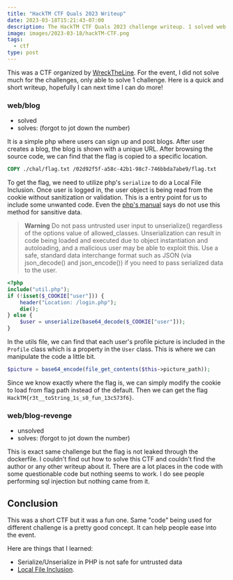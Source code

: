 ```yaml
---
title: "HackTM CTF Quals 2023 Writeup"
date: 2023-03-18T15:21:43-07:00
description: The HackTM CTF Quals 2023 challenge writeup. 1 solved web challenge.
image: images/2023-03-18/hackTM-CTF.png
tags:
  - ctf
type: post
---
```


This was a CTF organized by [WreckTheLine](https://wrecktheline.com/). For the event, I did not solve much for the challenges, only able to solve 1 challenge. Here is a quick and short writeup, hopefully I can next time I can do more!


### web/blog

* solved
* solves: (forgot to jot down the number)

It is a simple php where users can sign up and post blogs. After user creates a blog, the blog is shown with a unique URL. After browsing the source code, we can find that the flag is copied to a specific location.

```dockerfile
COPY ./chal/flag.txt /02d92f5f-a58c-42b1-98c7-746bbda7abe9/flag.txt
```

To get the flag, we need to utilize php's `serialize` to do a Local File Inclusion. Once user is logged in, the user object is being read from the cookie without sanitization or validation. This is a entry point for us to include some unwanted code. Even the [php\'s manual](https://www.php.net/manual/en/function.unserialize.php) says do not use this method for sansitive data.

> **Warning** Do not pass untrusted user input to unserialize() regardless of the options value of allowed_classes. Unserialization can result in code being loaded and executed due to object instantiation and autoloading, and a malicious user may be able to exploit this. Use a safe, standard data interchange format such as JSON (via json_decode() and json_encode()) if you need to pass serialized data to the user. 

```php
<?php
include("util.php");
if (!isset($_COOKIE["user"])) {
    header("Location: /login.php");
    die();
} else {
    $user = unserialize(base64_decode($_COOKIE["user"]));
}
```

In the utils file, we can find that each user's profile picture is included in the `Profile` class which is a property in the `User` class. This is where we can manipulate the code a little bit.

```php
$picture = base64_encode(file_get_contents($this->picture_path));
```

Since we know exactly where the flag is, we can simply modify the cookie to load from flag path instead of the default. Then we can get the flag `HackTM{r3t__toString_1s_s0_fun_13c573f6}`.


### web/blog-revenge

* unsolved
* solves: (forgot to jot down the number)

This is exact same challenge but the flag is not leaked through the dockerfile. I couldn't find out how to solve this CTF and couldn't find the author or any other writeup about it. There are a lot places in the code with some questionable code but nothing seems to work. I do see people performing sql injection but nothing came from it.


## Conclusion

This was a short CTF but it was a fun one. Same "code" being used for different challenge is a pretty good concept. It can help people ease into the event. 

Here are things that I learned:
* Serialize/Unserialize in PHP is not safe for untrusted data
* [Local File Inclusion](https://owasp.org/www-project-web-security-testing-guide/v42/4-Web_Application_Security_Testing/07-Input_Validation_Testing/11.1-Testing_for_Local_File_Inclusion).
